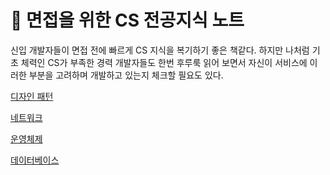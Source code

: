 # 🔴 면접을 위한 CS 전공지식 노트

신입 개발자들이 면접 전에 빠르게 CS 지식을 복기하기 좋은 책같다. 하지만 나처럼 기초 체력인 CS가 부족한 경력 개발자들도 한번 후루룩 읽어 보면서 자신이 서비스에 이러한 부분을 고려하며 개발하고 있는지 체크할 필요도 있다.

[디자인 패턴](./design.md)

[네트워크](./network.md)

[운영체제](./os.md)

[데이터베이스](./db.md)